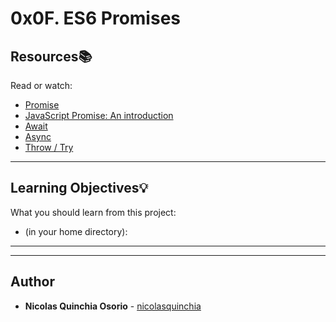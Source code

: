 # 0x0F. ES6 Promises

## Resources:books:
Read or watch:
* [Promise](https://intranet.hbtn.io/rltoken/mU4W2KkOd6iZ2j3wSekQVQ)
* [JavaScript Promise: An introduction](https://intranet.hbtn.io/rltoken/NHrFfJu-_sIrYPAfRq0yLQ)
* [Await](https://intranet.hbtn.io/rltoken/P_KRoM7eWMSM678vWJxN1w)
* [Async](https://intranet.hbtn.io/rltoken/-CM2Q4-f2aVv8Vpjaexghg)
* [Throw / Try](https://intranet.hbtn.io/rltoken/AQnTda-fFLGicQJSwrDEqA)

---
## Learning Objectives:bulb:
What you should learn from this project:
* (in your home directory): 

---
---

## Author
* **Nicolas Quinchia Osorio** - [nicolasquinchia](https://github.com/nicolasquinchia)
